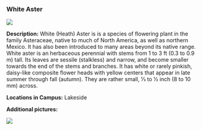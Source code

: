 ### White Aster
![](http://www.astro.princeton.edu/~ruixu/fig/WhiteAster1.jpg)

**Description:** White (Heath) Aster is is a species of flowering plant in the family Asteraceae, native to much of North America, as well as northern Mexico. It has also been introduced to many areas beyond its native
range. White aster is an herbaceous perennial with stems from 1 to 3 ft (0.3 to 0.9 m) tall. Its leaves are sessile (stalkless) and
narrow, and become smaller towards the end of the stems and branches. It has white or rarely pinkish, daisy-like composite flower heads with
yellow centers that appear in late summer through fall (autumn). They are rather small, 1⁄3 to 1⁄2 inch (8 to 10 mm) across.

**Locations in Campus:** Lakeside

**Additional pictures:**

![](http://www.astro.princeton.edu/~ruixu/fig/WhiteAster.jpg)
